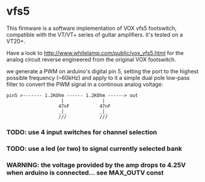 # vfs5

This firmware is a software implementation of VOX vfs5 footswitch, 
compatible with the VT/VT+ series of guitar amplifiers. 
it's tested on a VT20+.

Have a look to http://www.whitelamp.com/public/vox_vfs5.html for the 
analog circuit reverse engineered from the original VOX footswitch.

we generate a PWM on arduino's digital pin 5,
setting the port to the highest possible frequency (~60kHz)
and apply to it a simple dual pole low-pass filter to convert 
the PWM signal in a continous analog voltage:

```
pin5 >------- 1.2KOhm ------ 1.2KOhm ------> out 
	                |              |
	               47nF           47nF
	               _|_            _|_ 
	               ///            ///
```

### TODO: use 4 input switches for channel selection
### TODO: use a led (or two) to signal currently selected bank
### WARNING: the voltage provided by the amp drops to 4.25V when arduino is connected... see MAX_OUTV const

